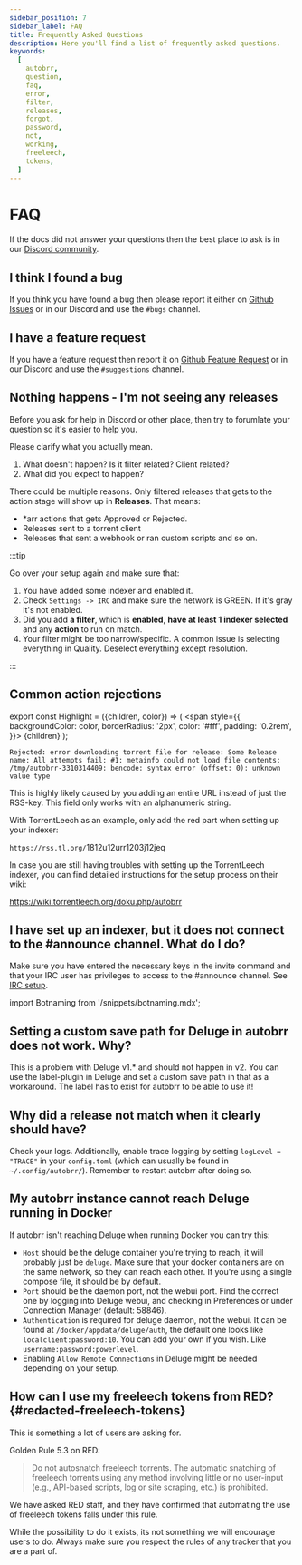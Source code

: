 ```yaml
---
sidebar_position: 7
sidebar_label: FAQ
title: Frequently Asked Questions
description: Here you'll find a list of frequently asked questions.
keywords:
  [
    autobrr,
    question,
    faq,
    error,
    filter,
    releases,
    forgot,
    password,
    not,
    working,
    freeleech,
    tokens,
  ]
---
```


# FAQ

If the docs did not answer your questions then the best place to ask is in our [Discord community](https://discord.gg/WQ2eUycxyT).

## I think I found a bug

If you think you have found a bug then please report it either on [Github Issues](https://github.com/autobrr/autobrr/issues/new?assignees=&labels=bug&projects=&template=bug_report.md&title=) or in our Discord and use the `#bugs` channel.

## I have a feature request

If you have a feature request then report it on [Github Feature Request](https://github.com/autobrr/autobrr/issues/new?assignees=&labels=Feature+request&projects=&template=feature_request.md&title=%5BFEATURE+REQ%5D) or in our Discord and use the `#suggestions` channel.

## Nothing happens - I'm not seeing any releases

Before you ask for help in Discord or other place, then try to forumlate your question so it's easier to help you.

Please clarify what you actually mean.

1. What doesn't happen? Is it filter related? Client related?
2. What did you expect to happen?

There could be multiple reasons. Only filtered releases that gets to the action stage will show up in **Releases**. That means:

- \*arr actions that gets Approved or Rejected.
- Releases sent to a torrent client
- Releases that sent a webhook or ran custom scripts and so on.

:::tip

Go over your setup again and make sure that:

1. You have added some indexer and enabled it.
2. Check `Settings -> IRC` and make sure the network is GREEN. If it's gray it's not enabled.
3. Did you add **a filter**, which is **enabled**, **have at least 1 indexer selected** and any **action** to run on match.
4. Your filter might be too narrow/specific. A common issue is selecting everything in Quality. Deselect everything except resolution.

:::

## Common action rejections

export const Highlight = ({children, color}) => (
<span
style={{
      backgroundColor: color,
      borderRadius: '2px',
      color: '#fff',
      padding: '0.2rem',
    }}>
{children}
</span>
);

    Rejected: error downloading torrent file for release: Some Release name: All attempts fail: #1: metainfo could not load file contents: /tmp/autobrr-3310314409: bencode: syntax error (offset: 0): unknown value type

This is highly likely caused by you adding an entire URL instead of just the RSS-key. This field only works with an alphanumeric string.

With TorrentLeech as an example, only add the red part when setting up your indexer:

`https://rss.tl.org/`<Highlight color="#ff2754">1812u12urr1203j12jeq</Highlight>

In case you are still having troubles with setting up the TorrentLeech indexer,
you can find detailed instructions for the setup process on their wiki:

https://wiki.torrentleech.org/doku.php/autobrr

## I have set up an indexer, but it does not connect to the #announce channel. What do I do?

Make sure you have entered the necessary keys in the invite command and that your IRC user has privileges to access to the #announce channel. See [IRC setup](./configuration/irc.md).

import Botnaming from '/snippets/botnaming.mdx';

<Botnaming/>

## Setting a custom save path for Deluge in autobrr does not work. Why?

This is a problem with Deluge v1.\* and should not happen in v2.
You can use the label-plugin in Deluge and set a custom save path in that as a workaround. The label has to exist for autobrr to be able to use it!

## Why did a release not match when it clearly should have?

Check your logs. Additionally, enable trace logging by setting `logLevel = "TRACE"` in your `config.toml` (which can usually be found in `~/.config/autobrr/`). Remember to restart autobrr after doing so.

## My autobrr instance cannot reach Deluge running in Docker

If autobrr isn't reaching Deluge when running Docker you can try this:

- `Host` should be the deluge container you're trying to reach, it will probably just be `deluge`.
  Make sure that your docker containers are on the same network, so they can reach each other. If you're using a single compose file, it should be by default.
- `Port` should be the daemon port, not the webui port. Find the correct one by logging into Deluge webui, and checking in Preferences or under Connection Manager (default: 58846).
- `Authentication` is required for deluge daemon, not the webui.
  It can be found at `/docker/appdata/deluge/auth`, the default one looks like `localclient:password:10`.
  You can add your own if you wish. Like `username:password:powerlevel`.
- Enabling `Allow Remote Connections` in Deluge might be needed depending on your setup.

## How can I use my freeleech tokens from RED? {#redacted-freeleech-tokens}

This is something a lot of users are asking for.

Golden Rule 5.3 on RED:

> Do not autosnatch freeleech torrents.
> The automatic snatching of freeleech torrents using any method involving little or no user-input (e.g., API-based scripts, log or site scraping, etc.) is prohibited.

We have asked RED staff, and they have confirmed that automating the use of freeleech tokens falls under this rule.

While the possibility to do it exists, its not something we will encourage users to do. Always make sure you respect the rules of any tracker that you are a part of.
